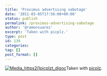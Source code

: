 ```yaml
---
title: 'Proximus advertising sabotage'
date: '2011-03-05T17:56:08+00:00'
status: publish
permalink: /proximus-advertising-sabotage
author: '@ramonsuarez'
excerpt: 'Taken with picplz.'
type: post
id: 139
categories:
tag: []
post_format: []
---
```

[![Media_https2i1picplzt_digoc](/uploads/2011/03/media_https2i1picplzt_digoc-scaled1000.jpg?w=300)](/uploads/2011/03/media_https2i1picplzt_digoc-scaled1000.jpg)Taken with [picplz](http://picplz.com). 
